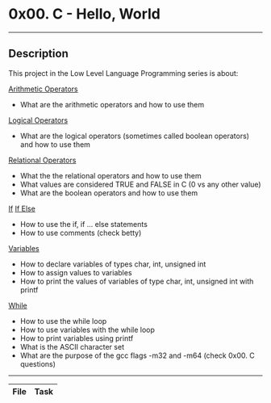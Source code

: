 # 0x00. C - Hello, World
---
## Description

This project in the Low Level Language Programming series is about:

[Arithmetic Operators](https://www.tutorialspoint.com/cprogramming/c_arithmetic_operators.htm)
* What are the arithmetic operators and how to use them

[Logical Operators](https://fresh2refresh.com/c-programming/c-operators-expressions/c-logical-operators/)
* What are the logical operators (sometimes called boolean operators) and how to use them

[Relational Operators](https://www.tutorialspoint.com/cprogramming/c_relational_operators.htm)
* What the the relational operators and how to use them
* What values are considered TRUE and FALSE in C (0 vs any other value)
* What are the boolean operators and how to use them

[If](https://www.cprogramming.com/tutorial/c/lesson2.html) [If Else](https://www.tutorialspoint.com/cprogramming/if_else_statement_in_c.htm)
* How to use the if, if ... else statements
* How to use comments (check betty)

[Variables](http://publications.gbdirect.co.uk/c_book/chapter2/keywords_and_identifiers.html)
* How to declare variables of types char, int, unsigned int
* How to assign values to variables
* How to print the values of variables of type char, int, unsigned int with printf

[While](https://www.youtube.com/watch?v=Ju1LYO9pkaI)
* How to use the while loop
* How to use variables with the while loop
* How to print variables using printf
* What is the ASCII character set
* What are the purpose of the gcc flags -m32 and -m64 (check 0x00. C questions)

---
File | Task
---|---


